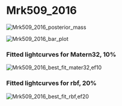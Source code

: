 # Mrk509_2016

![Mrk509_2016_posterior_mass](Mrk509_2016/Experiment1/massposterior.png)



![Mrk509_2016_bar_plot](Mrk509_2016/Experiment1/barplot.png)

### Fitted lightcurves for Matern32, 10%

![Mrk509_2016_best_fit_mater32,ef10](Mrk509_2016/Experiment1/fit_matern32_10.png)

### Fitted lightcurves for rbf, 20%

![Mrk509_2016_best_fit_rbf,ef20](Mrk509_2016/Experiment1/fit_rbf_20.png)
